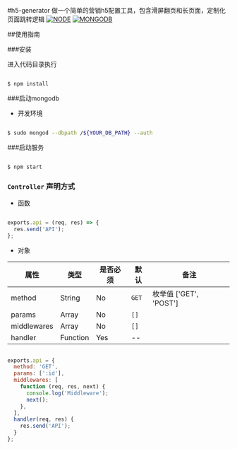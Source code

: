 #h5-generator
做一个简单的营销h5配置工具，包含滑屏翻页和长页面，定制化页面跳转逻辑
[![NODE](https://img.shields.io/badge/NODE-%5E8.7.0-green.svg)](https://nodejs.org)
[![MONGODB](https://img.shields.io/badge/MONGODB-%5E3.4.6-yellowgreen.svg)](https://www.mongodb.com/)

##使用指南

###安装

进入代码目录执行

```bash

$ npm install

```

###启动mongodb

- 开发环境

```bash

$ sudo mongod --dbpath /${YOUR_DB_PATH} --auth

```

###启动服务


```bash

$ npm start

```

### `Controller` 声明方式

- 函数

```js

exports.api = (req, res) => {
  res.send('API');
};

```

- 对象

属性|类型|是否必须|默认|备注
------------|----------|----------|---------|-------
method      | String   |    No    |  `GET`  | 枚举值 ['GET', 'POST']
params      | Array    |    No    |  `[]`   |
middlewares | Array    |    No    |  `[]`   |
handler     | Function |    Yes   |   --    |


```js

exports.api = {
  method: 'GET',
  params: [':id'],
  middlewares: [
    function (req, res, next) {
      console.log('Middleware');
      next();
    },
  ],
  handler(req, res) {
    res.send('API');
  }
};

```
